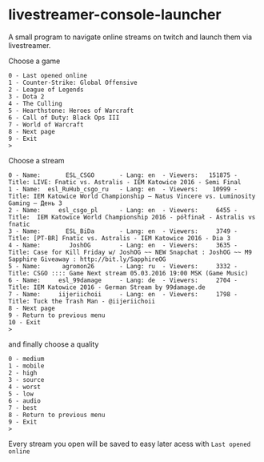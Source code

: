 # livestreamer-console-launcher

A small program to navigate online streams on twitch and launch them via livestreamer.

Choose a game
```
0 - Last opened online
1 - Counter-Strike: Global Offensive
2 - League of Legends
3 - Dota 2
4 - The Culling
5 - Hearthstone: Heroes of Warcraft
6 - Call of Duty: Black Ops III
7 - World of Warcraft
8 - Next page
9 - Exit
> 
```

Choose a stream
```
0 - Name:       ESL_CSGO       - Lang: en  - Viewers:   151875 - Title: LIVE: Fnatic vs. Astralis - IEM Katowice 2016 - Semi Final
1 - Name:  esl_RuHub_csgo_ru   - Lang: en  - Viewers:    10999 - Title: IEM Katowice World Championship — Natus Vincere vs. Luminosity Gaming — День 3
2 - Name:     esl_csgo_pl      - Lang: en  - Viewers:     6455 - Title:  IEM Katowice World Championship 2016 - półfinał - Astralis vs fnatic
3 - Name:       ESL_BiDa       - Lang: en  - Viewers:     3749 - Title: [PT-BR] Fnatic vs. Astralis - IEM Katowice 2016 - Dia 3
4 - Name:        JoshOG        - Lang: en  - Viewers:     3635 - Title: Case for Kill Friday w/ JoshOG ~~ NEW Snapchat : JoshOG ~~ M9 Sapphire Giveaway : http://bit.ly/SapphireOG 
5 - Name:      agromon26       - Lang: ru  - Viewers:     3332 - Title: CSGO :::: Game Next stream 05.03.2016 19:00 MSK (Game Music)
6 - Name:     esl_99damage     - Lang: de  - Viewers:     2704 - Title: IEM Katowice 2016 - German Stream by 99damage.de
7 - Name:     iijeriichoii     - Lang: en  - Viewers:     1798 - Title: Tuck the Trash Man - @iijeriichoii
8 - Next page
9 - Return to previous menu
10 - Exit
> 
```

and finally choose a quality 
```
0 - medium
1 - mobile
2 - high
3 - source
4 - worst
5 - low
6 - audio
7 - best
8 - Return to previous menu
9 - Exit
>
```

Every stream you open will be saved to easy later acess with ```Last opened online```
